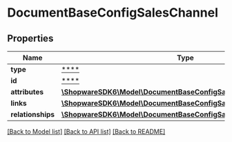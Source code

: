 # DocumentBaseConfigSalesChannel

## Properties
Name | Type | Description | Notes
------------ | ------------- | ------------- | -------------
**type** | [****](.md) |  | [optional] 
**id** | [****](.md) |  | [optional] 
**attributes** | [**\ShopwareSDK6\Model\DocumentBaseConfigSalesChannelAttributes**](DocumentBaseConfigSalesChannelAttributes.md) |  | [optional] 
**links** | [**\ShopwareSDK6\Model\DocumentBaseConfigSalesChannelLinks**](DocumentBaseConfigSalesChannelLinks.md) |  | [optional] 
**relationships** | [**\ShopwareSDK6\Model\DocumentBaseConfigSalesChannelRelationships**](DocumentBaseConfigSalesChannelRelationships.md) |  | [optional] 

[[Back to Model list]](../../README.md#documentation-for-models) [[Back to API list]](../../README.md#documentation-for-api-endpoints) [[Back to README]](../../README.md)

